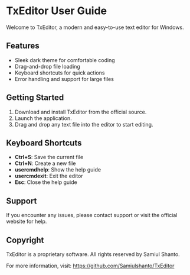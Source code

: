 # TxEditor User Guide

Welcome to TxEditor, a modern and easy-to-use text editor for Windows.

## Features
- Sleek dark theme for comfortable coding
- Drag-and-drop file loading
- Keyboard shortcuts for quick actions
- Error handling and support for large files

## Getting Started
1. Download and install TxEditor from the official source.
2. Launch the application.
3. Drag and drop any text file into the editor to start editing.

## Keyboard Shortcuts
- **Ctrl+S**: Save the current file
- **Ctrl+N**: Create a new file
- **usercmdhelp**: Show the help guide
- **usercmdexit**: Exit the editor
- **Esc**: Close the help guide

## Support
If you encounter any issues, please contact support or visit the official website for help.

## Copyright
TxEditor is a proprietary software. All rights reserved by Samiul Shanto.

For more information, visit: https://github.com/Samiulshanto/TxEditor
